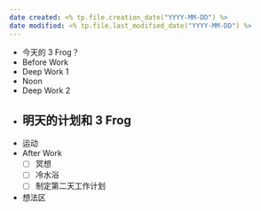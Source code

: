 ```yaml
---
date created: <% tp.file.creation_date("YYYY-MM-DD") %> 
date modified: <% tp.file.last_modified_date("YYYY-MM-DD") %>
---
```

- 今天的 3 Frog？
- Before Work
- Deep Work 1
- Noon
- Deep Work 2
- 明天的计划和 3 Frog
	- 
- 运动
- After Work
	- [ ] 冥想
	- [ ] 冷水浴
	- [ ] 制定第二天工作计划
- 想法区
